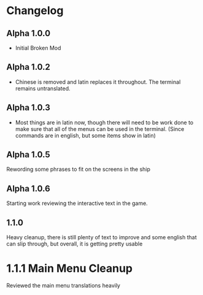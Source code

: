 # Changelog

## Alpha 1.0.0
- Initial Broken Mod

## Alpha 1.0.2
- Chinese is removed and latin replaces it throughout. The terminal remains untranslated.

## Alpha 1.0.3
- Most things are in latin now, though there will need to be work done to make sure that all of the menus can be used in the terminal. (Since commands are in english, but some items show in latin)

## Alpha 1.0.5
Rewording some phrases to fit on the screens in the ship

## Alpha 1.0.6
Starting work reviewing the interactive text in the game.

## 1.1.0
Heavy cleanup, there is still plenty of text to improve and some english that can slip through, but overall, it is getting pretty usable

# 1.1.1 Main Menu Cleanup
Reviewed the main menu translations heavily
